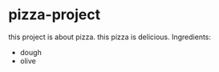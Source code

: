 # pizza-project
this project is about pizza. this pizza is delicious.
Ingredients:
- dough
- olive 


